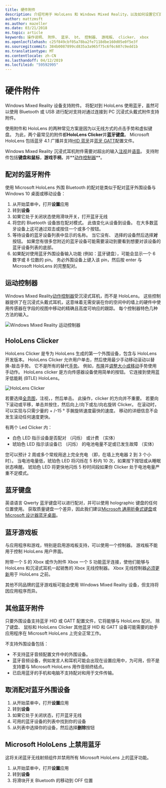 ```yaml
---
title: 硬件附件
description: 介绍可用于 HoloLens 和 Windows Mixed Reality，以及如何设置它们的附件的类型。
author: mattzmsft
ms.author: mazeller
ms.date: 03/21/2018
ms.topic: article
keywords: 操作说明、 附件、 蓝牙、 bt、 控制器、 游戏板、 clicker、 xbox
ms.openlocfilehash: c25f849cbf05a78ba2fe7118dbe160d05e0f5e3f
ms.sourcegitcommit: 384b0087899cd835a3a965f75c6f6c607c9edd1b
ms.translationtype: MT
ms.contentlocale: zh-CN
ms.lasthandoff: 04/12/2019
ms.locfileid: "59592995"
---
```

# <a name="hardware-accessories"></a>硬件附件

Windows Mixed Reality 设备支持附件。 将配对到 HoloLens 使用蓝牙，虽然可以使用 Bluetooth 或 USB 进行配对支持对通过连接到 PC 沉浸式头戴式附件支持附件。

使用附件和 HoloLens 的两种常见方案是因为以无线方式的点击手势和虚拟键盘。 为此，两个最常见的附件都**HoloLens Clicker**并**蓝牙键盘**。 Microsoft HoloLens 包括蓝牙 4.1 广播并支持[HID 蓝牙](https://en.wikipedia.org/wiki/List_of_Bluetooth_profiles#Human_Interface_Device_Profile_.28HID.29)并[蓝牙 GATT](https://en.wikipedia.org/wiki/List_of_Bluetooth_profiles#Generic_Attribute_Profile_.28GATT.29)配置文件。

Windows Mixed Reality 沉浸式耳机附件需要对超出的输入[注视](gaze.md)并[语音](voice-input.md)。 支持附件包括**键盘和鼠标**，**游戏手柄**，并**[动作控制器](motion-controllers.md)**。

## <a name="pairing-bluetooth-accessories"></a>配对的蓝牙附件

使用 Microsoft HoloLens 外围 Bluetooth 的配对是类似于配对蓝牙外围设备与 Windows 10 桌面或移动设备：
1. 从开始菜单中，打开**设置**应用
2. 转到**设备**
3. 如果它处于关闭状态使用滑块开关，打开蓝牙无线
4. 将您的 Bluetooth 设备放在配对模式。 此值变化从设备到设备。 在大多数蓝牙设备上这可通过双击或按住一个或多个按钮。
5. 等待设备的蓝牙设备列表中显示的名称。 当它没有、 选择的设备然后选择**对**按钮。 如果您有很多您附近的蓝牙设备可能需要滚动到要看到想要对该设备的蓝牙设备列表的底部。
6. 如果配对使用蓝牙外围设备输入功能 (例如：蓝牙键盘），可能会显示一个 6 数字或 8 位数的 pin。 务必外围设备上键入该 pin，然后按 enter 与 Microsoft HoloLens 的完整配对。

## <a name="motion-controllers"></a>运动控制器

Windows Mixed Reality[动作控制器](motion-controllers.md)受沉浸式耳机，而不是 HoloLens。 这些控制器提供了在沉浸式头戴式耳机，这意味着无需安装在你的空间中的墙上的硬件中使用传感器在字段的视图中移动的精确且高度可响应的跟踪。 每个控制器特色几种方法的输入。

![Windows Mixed Reality 运动控制器](images/winmr-ck-1080x1080-350px.jpg)

## <a name="hololens-clicker"></a>HoloLens Clicker

HoloLens Clicker 是专为 HoloLens 生成的第一个外围设备，包含与 HoloLens 开发版本。 HoloLens Clicker 允许用户单击，然后使用最少手动移动滚动以替换-敲击手势。 它不是所有的替代[手势](gestures.md)。 例如，[布隆](gestures.md#bloom)并[调整大小或移动](gestures.md#composite-gestures)手势使用手动作。 HoloLens clicker 是方向传感器设备使用简单的按钮。 它连接到使用蓝牙低能耗 (BTLE) HoloLens。

![HoloLens Clicker](images/hololens-clicker-500px.jpg)

若要选择[全息图](hologram.md)，注视，，然后单击。 此操作，clicker 的方向并不重要。 若要向下滚动或平移，单击并按住，然后向上/向下或左/向右旋转 Clicker。 在滚动时，可以实现与只需少量的 + /-15 ° 手腕旋转速度最快的速度。 移动的详细信息不会发生滚动任何速度更快。

有两个 Led Clicker 内：
* 白色 LED 指示设备是否配对 （闪烁） 或计费 （实体）
* 琥珀色 LED 指示该设备已 （闪烁） 的电池电量不足或已发生故障 （实体）

您可以预计 2 周或多个常规用途上完全充电 （即，在墙上充电器 2 到 3 个小时）。 当电池电量低，琥珀色 LED 将闪烁在 5 秒内 10 次，如果按下按钮或从睡眠状态唤醒。 琥珀色 LED 将更快地闪烁 5 秒时间段如果你 Clicker 处于电池电量严重不足模式。

## <a name="bluetooth-keyboards"></a>蓝牙键盘

英语语言 Qwerty 蓝牙键盘可以进行配对，并可以使用 holographic 键盘的任何位置使用。 获取质量键盘一个差异，因此我们建议[Microsoft 通用折叠式键盘](https://www.microsoft.com/accessories/products/keyboards/universal-foldable-keyboard/gu5-00001)或[Microsoft 设计器蓝牙桌面](https://www.microsoft.com/accessories/products/keyboards/designer-bluetooth-desktop/7n9-00001)。

## <a name="bluetooth-gamepads"></a>蓝牙游戏板

与应用程序和游戏，特别是启用游戏板支持，可以使用一个控制器。 游戏板不能用于控制 HoloLens 用户界面。

附带一个 S 的 Xbox 或作为附件 Xbox 一个 S 功能蓝牙连接，使他们能够与 HoloLens 和沉浸式耳机一起销售的 Xbox 无线控制器。 Xbox 无线控制器[必须更新](https://support.xbox.com/xbox-one/accessories/update-controller-for-stereo-headset-adapter)用于 HoloLens 之前。

其他不同品牌的蓝牙游戏板可能会使用 Windows Mixed Reality 设备，但支持将因应用程序而异。

## <a name="other-bluetooth-accessories"></a>其他蓝牙附件

只要外围设备支持蓝牙 HID 或 GATT 配置文件，它将能够与 HoloLens 配对。 除了键盘、 鼠标和 HoloLens Clicker 其他蓝牙 HID 和 GATT 设备可能需要的助手应用程序在 Microsoft HoloLens 上完全正常工作。

不支持外围设备包括：
* 不支持蓝牙音频配置文件中的外围设备。
* 蓝牙音频设备，例如发言人和耳机可能会出现在设置应用中，为可用，但不是支持要与 Microsoft HoloLens 用作音频终结点。
* 已启用蓝牙的手机和电脑不支持配对和用于文件传输。

## <a name="unpairing-a-bluetooth-peripheral"></a>取消配对蓝牙外围设备
1. 从开始菜单中，打开**设置**应用
2. 转到**设备**
3. 如果它处于关闭状态，打开蓝牙无线
4. 可用的蓝牙设备的列表中找到你的设备
5. 从列表中选择你的设备，然后选择**删除**按钮

## <a name="disabling-bluetooth-on-microsoft-hololens"></a>Microsoft HoloLens 上禁用蓝牙

这将关闭蓝牙无线射频组件并禁用所有 Microsoft HoloLens 上的蓝牙功能。
1. 从开始菜单中，打开**设置**应用
2. 转到**设备**
3. 将滑块开关 Bluetooth 的移动到 OFF 位置
